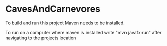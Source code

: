 # CavesAndCarnevores
To build and run this project Maven needs to be installed. 

To run on a computer where maven is installed write "mvn javafx:run" after navigating to the projects location
